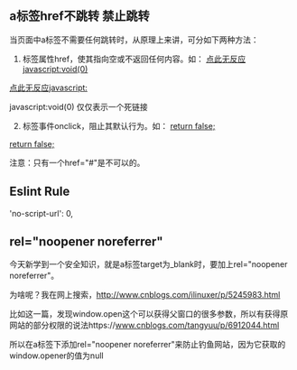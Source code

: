 ## a标签href不跳转 禁止跳转

当页面中a标签不需要任何跳转时，从原理上来讲，可分如下两种方法：

1. 标签属性href，使其指向空或不返回任何内容。如：
<a href="javascript:void(0);" >点此无反应javascript:void(0)</a>

<a href="javascript:;" >点此无反应javascript:</a>

javascript:void(0) 仅仅表示一个死链接

2. 标签事件onclick，阻止其默认行为。如：
<a href="" onclick="return false;">return false;</a>

<a href="#" onclick="return false;">return false;</a>

注意：只有一个href="#"是不可以的。

## Eslint Rule
'no-script-url': 0,

## rel="noopener noreferrer"
今天新学到一个安全知识，就是a标签target为_blank时，要加上rel="noopener noreferrer"。

为啥呢？我在网上搜索，http://www.cnblogs.com/ilinuxer/p/5245983.html

比如这一篇，发现window.open这个可以获得父窗口的很多参数，所以有获得原网站的部分权限的说法https://www.cnblogs.com/tangyuu/p/6912044.html

所以在a标签下添加rel="noopener noreferrer"来防止钓鱼网站，因为它获取的window.opener的值为null